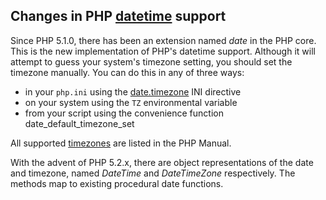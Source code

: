 Changes in PHP <a href="/ref/datetime.html" class="link">datetime</a> support
-----------------------------------------------------------------------------

Since PHP 5.1.0, there has been an extension named *date* in the PHP
core. This is the new implementation of PHP's datetime support. Although
it will attempt to guess your system's timezone setting, you should set
the timezone manually. You can do this in any of three ways:

-   <span class="simpara"> in your `php.ini` using the
    <a href="/datetime/setup.html#" class="link">date.timezone</a> INI
    directive </span>
-   <span class="simpara"> on your system using the `TZ` environmental
    variable </span>
-   <span class="simpara"> from your script using the convenience
    function <span class="function">date\_default\_timezone\_set</span>
    </span>

All supported <a href="/timezones.html" class="link">timezones</a> are
listed in the PHP Manual.

With the advent of PHP 5.2.x, there are <span class="type">object</span>
representations of the date and timezone, named *DateTime* and
*DateTimeZone* respectively. The methods map to existing procedural date
functions.
